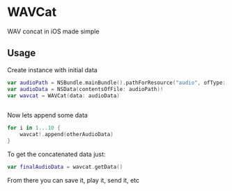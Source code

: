 # WAVCat

WAV concat in iOS made simple

## Usage

Create instance with initial data

```swift
var audioPath = NSBundle.mainBundle().pathForResource("audio", ofType: "wav")!
var audioData = NSData(contentsOfFile: audioPath)!
var wavcat = WAVCat(data: audioData)
        
```

Now lets append some data

```swift
for i in 1...10 {
	wavcat!.append(otherAudioData)
}
```

To get the concatenated data just:

```swift
var finalAudioData = wavcat.getData()

```

From there you can save it, play it, send it, etc

